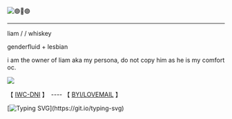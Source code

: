 
![🟣🤝🟣](https://github.com/user-attachments/assets/3f6a434b-2bfe-4778-bacd-8b5f3839d4af)

------------------------------------------------------------------------------------

liam / / whiskey

  genderfluid + lesbian

i am the owner of liam aka my persona, do not copy him as he is my comfort oc.


![](https://komarev.com/ghpvc/?username=ELLERN4TE&color=DF00FF&label=ROBOTS&style=for-the-badge)

【  [IWC-DNI](https://rentry.co/5oyasuuw)  】　---- 【 [BYI/LOVEMAIL](https://rentry.co/626ekaa5)   】　


[![Typing SVG](https://readme-typing-svg.demolab.com?font=Fira+Code&pause=500&color=A32AF7&multiline=true&width=435&height=200&separator=%3C&lines=You+KILLED+Me.%3CJust+because+i+was+replaced.%3CHell%2C+I+can't+even+remember+%3Cmy+own+brother+barely.%3C-+Liam+;+OC+Of+Mine.)](https://git.io/typing-svg)
